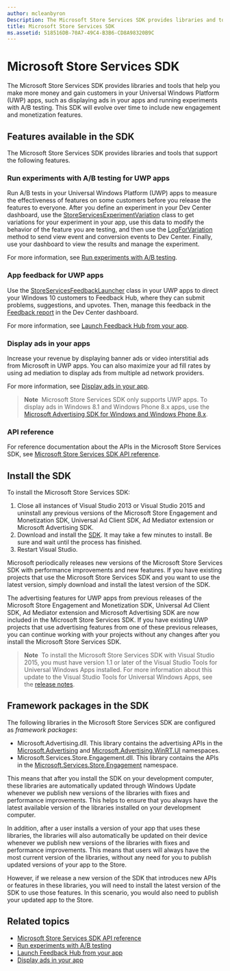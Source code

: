 ```yaml
---
author: mcleanbyron
Description: The Microsoft Store Services SDK provides libraries and tools that you can use to add features to your apps that help you make more money and gain customers.
title: Microsoft Store Services SDK
ms.assetid: 518516DB-70A7-49C4-B3B6-CD8A98320B9C
---
```


# Microsoft Store Services SDK

The Microsoft Store Services SDK provides libraries and tools that help you make more money and gain customers in your Universal Windows Platform (UWP) apps, such as displaying ads in your apps and running experiments with A/B testing. This SDK will evolve over time to include new engagement and monetization features.


## Features available in the SDK

The Microsoft Store Services SDK provides libraries and tools that support the following features.

### Run experiments with A/B testing for UWP apps

Run A/B tests in your Universal Windows Platform (UWP) apps to measure the effectiveness of features on some customers before you release the features to everyone. After you define an experiment in your Dev Center dashboard, use the [StoreServicesExperimentVariation](https://msdn.microsoft.com/library/windows/apps/microsoft.services.store.engagement.storeservicesexperimentvariation.aspx) class to get variations for your experiment in your app, use this data to modify the behavior of the feature you are testing, and then use the [LogForVariation](https://msdn.microsoft.com/library/windows/apps/microsoft.services.store.engagement.storeservicescustomeventlogger.logforvariation.aspx) method to send view event and conversion events to Dev Center. Finally, use your dashboard to view the results and manage the experiment.

For more information, see [Run experiments with A/B testing](run-app-experiments-with-a-b-testing.md).

### App feedback for UWP apps

Use the [StoreServicesFeedbackLauncher](https://msdn.microsoft.com/library/windows/apps/microsoft.services.store.engagement.storeservicesfeedbacklauncher.aspx) class in your UWP apps to direct your Windows 10 customers to Feedback Hub, where they can submit problems, suggestions, and upvotes. Then, manage this feedback in the [Feedback report](../publish/feedback-report.md) in the Dev Center dashboard.

For more information, see [Launch Feedback Hub from your app](launch-feedback-hub-from-your-app.md).

### Display ads in your apps

Increase your revenue by displaying banner ads or video interstitial ads from Microsoft in UWP apps. You can also maximize your ad fill rates by using ad mediation to display ads from multiple ad network providers.

For more information, see [Display ads in your app](display-ads-in-your-app.md).

>**Note**&nbsp;&nbsp;Microsoft Store Services SDK only supports UWP apps. To display ads in Windows 8.1 and Windows Phone 8.x apps, use the [Microsoft Advertising SDK for Windows and Windows Phone 8.x](http://aka.ms/store-8-sdk).

### API reference

For reference documentation about the APIs in the Microsoft Store Services SDK, see [Microsoft Store Services SDK API reference](https://msdn.microsoft.com/library/windows/apps/mt691886.aspx).

## Install the SDK

To install the Microsoft Store Services SDK:

1.  Close all instances of Visual Studio 2013 or Visual Studio 2015 and uninstall any previous versions of the Microsoft Store Engagement and Monetization SDK, Universal Ad Client SDK, Ad Mediator extension or Microsoft Advertising SDK.
2.  Download and install the [SDK](http://aka.ms/store-em-sdk). It may take a few minutes to install. Be sure and wait until the process has finished.
3.  Restart Visual Studio.

Microsoft periodically releases new versions of the Microsoft Store Services SDK with performance improvements and new features. If you have existing projects that use the Microsoft Store Services SDK and you want to use the latest version, simply download and install the latest version of the SDK.

The advertising features for UWP apps from previous releases of the Microsoft Store Engagement and Monetization SDK, Universal Ad Client SDK, Ad Mediator extension and Microsoft Advertising SDK are now included in the Microsoft Store Services SDK. If you have existing UWP projects that use advertising features from one of these previous releases, you can continue working with your projects without any changes after you install the Microsoft Store Services SDK.

>**Note**  To install the Microsoft Store Services SDK with Visual Studio 2015, you must have version 1.1 or later of the Visual Studio Tools for Universal Windows Apps installed. For more information about this update to the Visual Studio Tools for Universal Windows Apps, see the [release notes](http://go.microsoft.com/fwlink/?LinkID=624516).

## Framework packages in the SDK

The following libraries in the Microsoft Store Services SDK are configured as *framework packages*:

* Microsoft.Advertising.dll. This library contains the advertising APIs in the [Microsoft.Advertising](https://msdn.microsoft.com/en-us/library/windows/apps/mt313187.aspx) and [Microsoft.Advertising.WinRT.UI](https://msdn.microsoft.com/en-us/library/windows/apps/microsoft.advertising.winrt.ui.aspx) namespaces.
* Microsoft.Services.Store.Engagement.dll. This library contains the APIs in the [Microsoft.Services.Store.Engagement](https://msdn.microsoft.com/en-us/library/windows/apps/microsoft.services.store.engagement.aspx) namespace.

This means that after you install the SDK on your development computer, these libraries are automatically updated through Windows Update whenever we publish new versions of the libraries with fixes and performance improvements. This helps to ensure that you always have the latest available version of the libraries installed on your development computer.

In addition, after a user installs a version of your app that uses these libraries, the libraries will also automatically be updated on their device whenever we publish new versions of the libraries with fixes and performance improvements. This means that users will always have the most current version of the libraries, without any need for you to publish updated versions of your app to the Store.

However, if we release a new version of the SDK that introduces new APIs or features in these libraries, you will need to install the latest version of the SDK to use those features. In this scenario, you would also need to publish your updated app to the Store.

## Related topics

* [Microsoft Store Services SDK API reference](https://msdn.microsoft.com/library/windows/apps/mt691886.aspx)
* [Run experiments with A/B testing](run-app-experiments-with-a-b-testing.md)
* [Launch Feedback Hub from your app](launch-feedback-hub-from-your-app.md)
* [Display ads in your app](display-ads-in-your-app.md)

